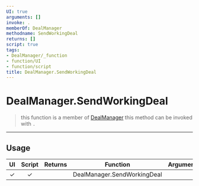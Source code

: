 ```yaml
---
UI: true
arguments: []
invoke: .
memberOf: DealManager
methodname: SendWorkingDeal
returns: []
script: true
tags:
- DealManager/_function
- function/UI
- function/script
title: DealManager.SendWorkingDeal
---
```

# DealManager.SendWorkingDeal
> this function is a member of [DealManager](civ-6/lua/DealManager.md)
> this method can be invoked with `.`
-----
## Usage
|  UI | Script | Returns | Function | Arguments |
|:---:|:------:|-------:|:--------:|:---------|
|✓|✓||DealManager.SendWorkingDeal||
